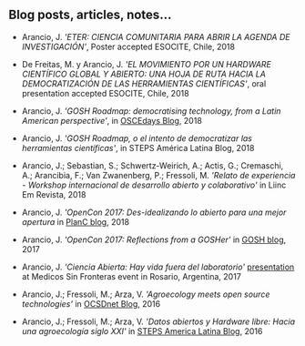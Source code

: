## Blog posts, articles, notes...

- Arancio, J. *'ETER: CIENCIA COMUNITARIA PARA ABRIR LA AGENDA DE INVESTIGACIÓN'*, Poster accepted ESOCITE, Chile, 2018

- De Freitas, M. y Arancio, J. *'EL MOVIMIENTO POR UN HARDWARE CIENTÍFICO GLOBAL Y ABIERTO: UNA HOJA DE RUTA HACIA LA DEMOCRATIZACIÓN DE LAS HERRAMIENTAS CIENTÍFICAS'*, oral presentation accepted ESOCITE, Chile, 2018

- Arancio, J. *'GOSH Roadmap: democratising technology, from a Latin American perspective'*, in [OSCEdays Blog](https://oscedays.org/gosh-roadmap-democratizing-technology-from-a-latin-american-perspective/), 2018

- Arancio, J. *'GOSH Roadmap, o el intento de democratizar las herramientas científicas'*, in STEPS América Latina Blog, 2018

- Arancio, J.; Sebastian, S.; Schwertz-Weirich, A.; Actis, G.; Cremaschi, A.; Arancibia, F.; Van Zwanenberg, P.; Fressoli, M. *'Relato de experiencia -  Workshop internacional de desarrollo abierto y colaborativo'* in Liinc Em Revista, 2018

- Arancio, J. *'OpenCon 2017: Des-idealizando lo abierto para una mejor apertura* in [PlanC blog](http://elplanc.net/opencon-2017/), 2018

- Arancio, J. *'OpenCon 2017: Reflections from a GOSHer'* in [GOSH blog](http://openhardware.science/2017/12/11/opencon-2017-reflections-from-a-gosher/), 2017

- Arancio, J. *'Ciencia Abierta: Hay vida fuera del laboratorio'* [presentation](../phd_ES/publicaciones/rosario.pdf) at Medicos Sin Fronteras event in Rosario, Argentina, 2017

- Arancio, J.; Fressoli, M.; Arza, V. *'Agroecology meets open source technologies'* in [OCSDnet Blog](https://ocsdnet.org/agroecology-meets-open-source-technologies/), 2016

- Arancio, J.; Fressoli, M.; Arza, V. *'Datos abiertos y Hardware libre: Hacia una agroecología siglo XXI'* in [STEPS America Latina Blog](https://stepsamericalatina.org/datos-abiertos-y-hardware-libre-hacia-una-agroecolog-a-siglo-xxi/), 2016
